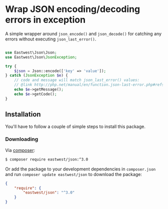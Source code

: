 # Wrap JSON encoding/decoding errors in exception

A simple wrapper around `json_encode()` and `json_decode()` for catching any errors without executing `json_last_error()`.

```php

use Eastwest\Json\Json;
use Eastwest\Json\JsonException;

try {
    $json = Json::encode(['key' => 'value']);
} catch (JsonException $e) {
    // code and message will match json_last_error() values:
    // @link http://php.net/manual/en/function.json-last-error.php#refsect1-function.json-last-error-returnvalues 
    echo $e->getMessage();
    echo $e->getCode();
}
```

## Installation
You'll have to follow a couple of simple steps to install this package.

### Downloading
Via [composer](http://getcomposer.org):

```bash
$ composer require eastwest/json:^3.0
```

Or add the package to your development dependencies in `composer.json` and run
`composer update eastwest/json` to download the package:

```json
{
    "require": {
        "eastwest/json": "^3.0"
    }
}
```
